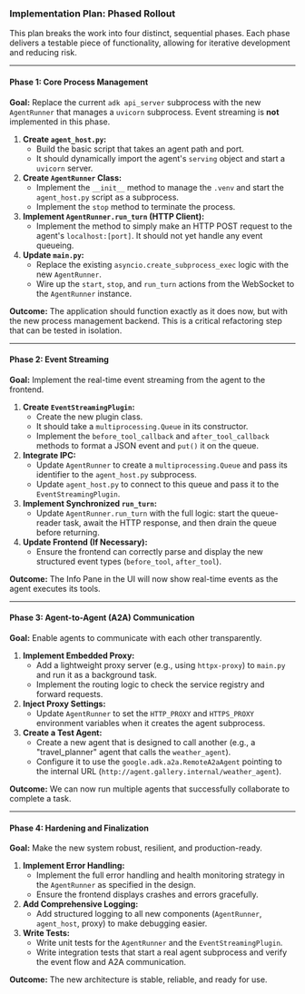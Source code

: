 ### **Implementation Plan: Phased Rollout**

This plan breaks the work into four distinct, sequential phases. Each phase delivers a testable piece of functionality, allowing for iterative development and reducing risk.

---

#### **Phase 1: Core Process Management**

**Goal:** Replace the current `adk api_server` subprocess with the new `AgentRunner` that manages a `uvicorn` subprocess. Event streaming is **not** implemented in this phase.

1.  **Create `agent_host.py`:**
    *   Build the basic script that takes an agent path and port.
    *   It should dynamically import the agent's `serving` object and start a `uvicorn` server.
2.  **Create `AgentRunner` Class:**
    *   Implement the `__init__` method to manage the `.venv` and start the `agent_host.py` script as a subprocess.
    *   Implement the `stop` method to terminate the process.
3.  **Implement `AgentRunner.run_turn` (HTTP Client):**
    *   Implement the method to simply make an HTTP POST request to the agent's `localhost:[port]`. It should not yet handle any event queueing.
4.  **Update `main.py`:**
    *   Replace the existing `asyncio.create_subprocess_exec` logic with the new `AgentRunner`.
    *   Wire up the `start`, `stop`, and `run_turn` actions from the WebSocket to the `AgentRunner` instance.

**Outcome:** The application should function exactly as it does now, but with the new process management backend. This is a critical refactoring step that can be tested in isolation.

---

#### **Phase 2: Event Streaming**

**Goal:** Implement the real-time event streaming from the agent to the frontend.

1.  **Create `EventStreamingPlugin`:**
    *   Create the new plugin class.
    *   It should take a `multiprocessing.Queue` in its constructor.
    *   Implement the `before_tool_callback` and `after_tool_callback` methods to format a JSON event and `put()` it on the queue.
2.  **Integrate IPC:**
    *   Update `AgentRunner` to create a `multiprocessing.Queue` and pass its identifier to the `agent_host.py` subprocess.
    *   Update `agent_host.py` to connect to this queue and pass it to the `EventStreamingPlugin`.
3.  **Implement Synchronized `run_turn`:**
    *   Update `AgentRunner.run_turn` with the full logic: start the queue-reader task, await the HTTP response, and then drain the queue before returning.
4.  **Update Frontend (If Necessary):**
    *   Ensure the frontend can correctly parse and display the new structured event types (`before_tool`, `after_tool`).

**Outcome:** The Info Pane in the UI will now show real-time events as the agent executes its tools.

---

#### **Phase 3: Agent-to-Agent (A2A) Communication**

**Goal:** Enable agents to communicate with each other transparently.

1.  **Implement Embedded Proxy:**
    *   Add a lightweight proxy server (e.g., using `httpx-proxy`) to `main.py` and run it as a background task.
    *   Implement the routing logic to check the service registry and forward requests.
2.  **Inject Proxy Settings:**
    *   Update `AgentRunner` to set the `HTTP_PROXY` and `HTTPS_PROXY` environment variables when it creates the agent subprocess.
3.  **Create a Test Agent:**
    *   Create a new agent that is designed to call another (e.g., a "travel_planner" agent that calls the `weather_agent`).
    *   Configure it to use the `google.adk.a2a.RemoteA2aAgent` pointing to the internal URL (`http://agent.gallery.internal/weather_agent`).

**Outcome:** We can now run multiple agents that successfully collaborate to complete a task.

---

#### **Phase 4: Hardening and Finalization**

**Goal:** Make the new system robust, resilient, and production-ready.

1.  **Implement Error Handling:**
    *   Implement the full error handling and health monitoring strategy in the `AgentRunner` as specified in the design.
    *   Ensure the frontend displays crashes and errors gracefully.
2.  **Add Comprehensive Logging:**
    *   Add structured logging to all new components (`AgentRunner`, `agent_host`, proxy) to make debugging easier.
3.  **Write Tests:**
    *   Write unit tests for the `AgentRunner` and the `EventStreamingPlugin`.
    *   Write integration tests that start a real agent subprocess and verify the event flow and A2A communication.

**Outcome:** The new architecture is stable, reliable, and ready for use.
